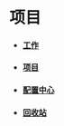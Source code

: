# 项目

* #### [工作](/yong-hu-zhi-nan/yong-hu-shou-ce/xiang-mu/gong-zuo.md)
* #### [项目](/yong-hu-zhi-nan/yong-hu-shou-ce/xiang-mu/xiang-mu.md)
* #### [配置中心](/yong-hu-zhi-nan/yong-hu-shou-ce/xiang-mu/pei-zhi-zhong-xin.md)
* #### [回收站](/yong-hu-zhi-nan/yong-hu-shou-ce/xiang-mu/hui-shou-zhan.md)



